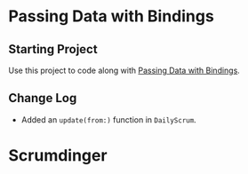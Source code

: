 # Passing Data with Bindings

## Starting Project

Use this project to code along with [Passing Data with Bindings](https://developer.apple.com/tutorials/app-dev-training/passing-data-with-bindings).

## Change Log

* Added an `update(from:)` function in `DailyScrum`.


# Scrumdinger
